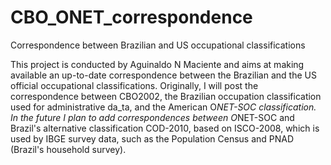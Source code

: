 # CBO_ONET_correspondence
Correspondence between Brazilian and US occupational classifications

This project is conducted by Aguinaldo N Maciente and aims at making available an up-to-date correspondence between the Brazilian and the US official occupational classifications. Originally, I will post the correspondence between CBO2002, the Brazilian occupation classification used for administrative da_ta, and the American O*NET-SOC classification. In the future I plan to add correspondences between O*NET-SOC and Brazil's alternative classification COD-2010, based on ISCO-2008, which is used by IBGE survey data, such as the Population Census and PNAD (Brazil's household survey).
